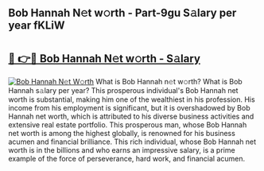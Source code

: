 ## Bob Hannah N𝚎t w𝚘rth - Part-9gu S𝚊lary per year fKLiW

# <h2><a href="http://gc0akc.nevu.top/?p=Bob+Hannah">🔗 👉🔴 Bob Hannah N𝚎t w𝚘rth - S𝚊lary</a></h2>

[![Bob Hannah N𝚎t W𝚘rth](https://i.imgur.com/Oavwk0R.jpeg)](http://gc0akc.nevu.top/?p=Bob+Hannah)
What is Bob Hannah n𝚎t w𝚘rth? What is Bob Hannah s𝚊lary per year?
This prosperous individual's Bob Hannah net worth is substantial, making him one of the wealthiest in his profession. His income from his employment is significant, but it is overshadowed by Bob Hannah net worth, which is attributed to his diverse business activities and extensive real estate portfolio. This prosperous man, whose Bob Hannah net worth is among the highest globally, is renowned for his business acumen and financial brilliance. This rich individual, whose Bob Hannah net worth is in the billions and who earns an impressive salary, is a prime example of the force of perseverance, hard work, and financial acumen.
